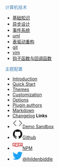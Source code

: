 <font color='#4682B4'>计算机技术</font>
  - [基础知识](post\basis\basis.md)
  - [异步设计](post\wheel_design\async)
  - [事件系统](post\wheel_design\evt)
  - [uml](post\software_design\uml)
  - [表驱动重构](post\software_design\table_drive_refact)
  - [git](post\basis\git.md)
  - [vim](post\basis\vim.md)
  - [钩子函数与回调函数](post\basis\hook_callback_func.md)

<font color='#4682B4'>主题配置</font>
  - [Introduction](introduction)
  - [Quick Start](quick-start)
  - [Themes](themes)
  - [Customization](customization)
  - [Options](options)
  - [Plugin authors](plugin-authors)
  - [Markdown](markdown)
  - [Changelog](changelog)
**Links**
- [![Code](assets/img/code.svg)Demo Sandbox](https://codesandbox.io/s/xv36w4695o)
- [![Github](assets/img/github.svg)Github](https://github.com/jhildenbiddle/docsify-themeable)
- [![NPM](assets/img/npm.svg)NPM](https://www.npmjs.com/package/docsify-themeable)
- [![Twitter](assets/img/twitter.svg)@jhildenbiddle](http://twitter.com/jhildenbiddle)